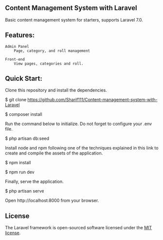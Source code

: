 ## Content Management System with Laravel

Basic content management system for starters, supports Laravel 7.0.


## Features:

    Admin Panel
        Page, category, and roll management
        
    Front-end
        View pages, categories and roll.

## Quick Start:

Clone this repository and install the dependencies.

$ git clone https://github.com/Sharif111/Content-management-system-with-Laravel

$ composer install

Run the command below to initialize. Do not forget to configure your .env file.

$ php artisan db:seed

Install node and npm following one of the techniques explained in this link to create and compile the assets of the application.

$ npm install

$ npm run dev

Finally, serve the application.

$ php artisan serve

Open http://localhost:8000 from your browser.

## License

The Laravel framework is open-sourced software licensed under the [MIT license](https://opensource.org/licenses/MIT).
